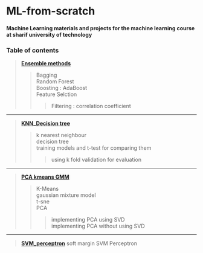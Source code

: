 # ML-from-scratch

#### Machine Learning  materials and projects for the machine learning course at sharif university of technology



### **Table of contents**

> **[Ensemble methods](https://github.com/mahtaz/ML-from-scratch/tree/main/Ensemble%20methods/)**
>>Bagging\
>>Random Forest\
>>Boosting : AdaBoost\
>>Feature Selction
>>>Filtering : correlation coefficient
---
>**[KNN_Decision tree](https://github.com/mahtaz/ML-from-scratch/tree/main/KNN_Decision%20tree/)**
>>k nearest neighbour \
>>decision tree\
>>training models and t-test for comparing them
>>>using k fold validation for evaluation
---
>**[PCA kmeans GMM](https://github.com/mahtaz/ML-from-scratch/blob/main/PCA_kmeans_GMM/PCA_kmeans_GMM.ipynb/)**
>>K-Means\
>>gaussian mixture model \
>>t-sne\
>>PCA
>>>implementing PCA using SVD\
>>>implementing PCA without using SVD
___
>**[SVM_perceptron](https://github.com/mahtaz/ML-from-scratch/blob/main/SVM_perceptron/SVM_perceptron.ipynb/)**
>soft margin SVM
>Perceptron
